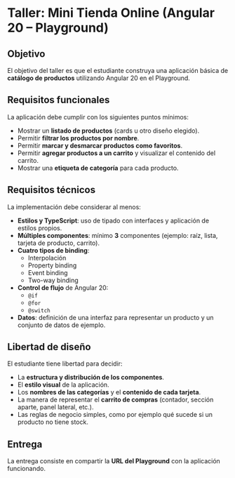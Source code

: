 # Taller: Mini Tienda Online (Angular 20 – Playground)

## Objetivo
El objetivo del taller es que el estudiante construya una aplicación básica de **catálogo de productos** utilizando Angular 20 en el Playground.

## Requisitos funcionales
La aplicación debe cumplir con los siguientes puntos mínimos:

- Mostrar un **listado de productos** (cards u otro diseño elegido).
- Permitir **filtrar los productos por nombre**.
- Permitir **marcar y desmarcar productos como favoritos**.
- Permitir **agregar productos a un carrito** y visualizar el contenido del carrito.
- Mostrar una **etiqueta de categoría** para cada producto.

## Requisitos técnicos
La implementación debe considerar al menos:

- **Estilos y TypeScript**: uso de tipado con interfaces y aplicación de estilos propios.
- **Múltiples componentes**: mínimo **3** componentes (ejemplo: raíz, lista, tarjeta de producto, carrito).
- **Cuatro tipos de binding**:
  - Interpolación
  - Property binding
  - Event binding
  - Two-way binding
- **Control de flujo** de Angular 20:
  - `@if`
  - `@for`
  - `@switch`
- **Datos**: definición de una interfaz para representar un producto y un conjunto de datos de ejemplo.

## Libertad de diseño
El estudiante tiene libertad para decidir:

- La **estructura y distribución de los componentes**.
- El **estilo visual** de la aplicación.
- Los **nombres de las categorías** y el **contenido de cada tarjeta**.
- La manera de representar el **carrito de compras** (contador, sección aparte, panel lateral, etc.).
- Las reglas de negocio simples, como por ejemplo qué sucede si un producto no tiene stock.

## Entrega
La entrega consiste en compartir la **URL del Playground** con la aplicación funcionando.
